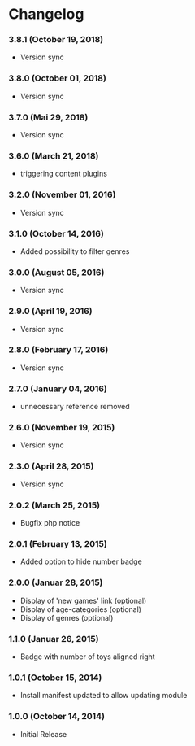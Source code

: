 # Changelog

### 3.8.1 (October 19, 2018)
  - Version sync

### 3.8.0 (October 01, 2018)
  - Version sync

### 3.7.0 (Mai 29, 2018)
  - Version sync

### 3.6.0 (March 21, 2018)
  - triggering content plugins

### 3.2.0 (November 01, 2016)
  - Version sync

### 3.1.0 (October 14, 2016)
  - Added possibility to filter genres

### 3.0.0 (August 05, 2016)
  - Version sync

### 2.9.0 (April 19, 2016)
  - Version sync

### 2.8.0 (February 17, 2016)
  - Version sync

### 2.7.0 (January 04, 2016)
  - unnecessary reference removed 

### 2.6.0 (November 19, 2015)
  - Version sync

### 2.3.0 (April 28, 2015)
  - Version sync
  
### 2.0.2 (March 25, 2015)
  - Bugfix php notice
  
### 2.0.1 (February 13, 2015)
  - Added option to hide number badge
  
### 2.0.0 (Januar 28, 2015)
  - Display of 'new games' link (optional)
  - Display of age-categories (optional)
  - Display of genres (optional)

### 1.1.0 (Januar 26, 2015)
  - Badge with number of toys aligned right

### 1.0.1 (October 15, 2014)
  - Install manifest updated to allow updating module

### 1.0.0 (October 14, 2014)
  - Initial Release
